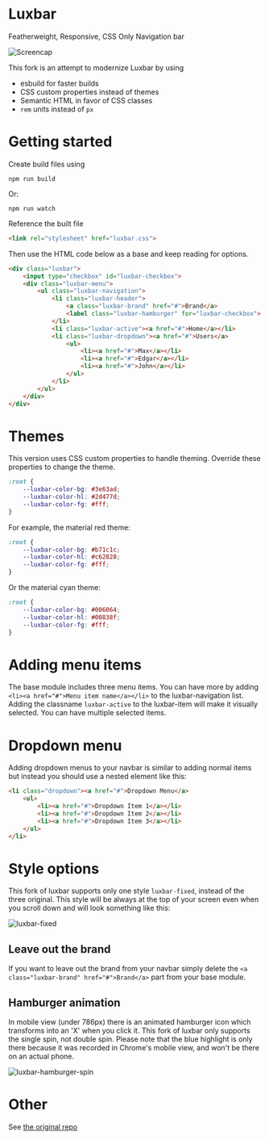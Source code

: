 # Luxbar

Featherweight, Responsive, CSS Only Navigation bar

![Screencap](http://i.imgur.com/0eGzsNt.gif)

This fork is an attempt to modernize Luxbar by using
- esbuild for faster builds
- CSS custom properties instead of themes
- Semantic HTML in favor of CSS classes
- `rem` units instead of `px`

# Getting started

Create build files using

```
npm run build
```

Or:

```
npm run watch
```

Reference the built file

```html
<link rel="stylesheet" href="luxbar.css">
```

Then use the HTML code below as a base and keep reading for options.

```html
<div class="luxbar">
    <input type="checkbox" id="luxbar-checkbox">
    <div class="luxbar-menu">
        <ul class="luxbar-navigation">
            <li class="luxbar-header">
                <a class="luxbar-brand" href="#">Brand</a>
                <label class="luxbar-hamburger" for="luxbar-checkbox"> <span></span> </label>
            </li>
            <li class="luxbar-active"><a href="#">Home</a></li>
            <li class="luxbar-dropdown"><a href="#">Users</a>
                <ul>
                    <li><a href="#">Max</a></li>
                    <li><a href="#">Edgar</a></li>
                    <li><a href="#">John</a></li>
                </ul>
            </li>
        </ul>
    </div>
</div>
```

# Themes

This version uses CSS custom properties to handle theming.  Override these properties to change the theme.

```css
:root {
    --luxbar-color-bg: #3e63ad;
    --luxbar-color-hl: #2d477d;
    --luxbar-color-fg: #fff;
}
```

For example, the material red theme:

```css
:root {
    --luxbar-color-bg: #b71c1c;
    --luxbar-color-hl: #c62828;
    --luxbar-color-fg: #fff;
}
```

Or the material cyan theme:

```css
:root {
    --luxbar-color-bg: #006064;
    --luxbar-color-hl: #00838f;
    --luxbar-color-fg: #fff;
}
```

# Adding menu items
The base module includes three menu items. You can have more by adding `<li><a href="#">Menu item name</a></li>` to the luxbar-navigation list. Adding the classname `luxbar-active` to the luxbar-item will make it visually selected. You can have multiple selected items.

# Dropdown menu
Adding dropdown menus to your navbar is similar to adding normal items but instead you should use a nested element like this:

```html
<li class="dropdown"><a href="#">Dropdown Menu</a>
    <ul>
        <li><a href="#">Dropdown Item 1</a></li>
        <li><a href="#">Dropdown Item 2</a></li>
        <li><a href="#">Dropdown Item 3</a></li>
    </ul>
</li>
```

# Style options
This fork of luxbar supports only one style `luxbar-fixed`, instead of the three original.  This style will be always at the top of your screen even when you scroll down and will look something like this:

![luxbar-fixed](http://i.imgur.com/h6DBQsI.png)

## Leave out the brand
If you want to leave out the brand from your navbar simply delete the `<a class="luxbar-brand" href="#">Brand</a>` part from your base module.

## Hamburger animation
In mobile view (under 786px) there is an animated hamburger icon which transforms into an 'X' when you click it.  This fork of luxbar only supports the single spin, not double spin. Please note that the blue highlight is only there because it was recorded in Chrome's mobile view, and won't be there on an actual phone.

![luxbar-hamburger-spin](http://i.imgur.com/jjjowwe.gif)

# Other

See [the original repo](https://github.com/balzss/luxbar)
